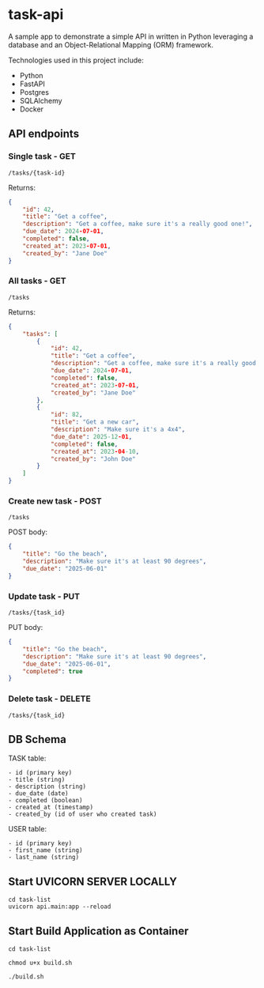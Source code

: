 # task-api
A sample app to demonstrate a simple API in written in Python leveraging a database and an Object-Relational Mapping (ORM) framework.

Technologies used in this project include:

* Python
* FastAPI
* Postgres
* SQLAlchemy
* Docker

## API endpoints

### Single task - GET

``` text
/tasks/{task-id}
```

Returns:

``` json
{
    "id": 42,
    "title": "Get a coffee",
    "description": "Get a coffee, make sure it's a really good one!",
    "due_date": 2024-07-01,
    "completed": false,
    "created_at": 2023-07-01,
    "created_by": "Jane Doe"
}
```

### All tasks - GET

``` text
/tasks
```

Returns:

``` json
{
    "tasks": [
        {
            "id": 42,
            "title": "Get a coffee",
            "description": "Get a coffee, make sure it's a really good one!",
            "due_date": 2024-07-01,
            "completed": false,
            "created_at": 2023-07-01,
            "created_by": "Jane Doe"
        },
        {
            "id": 82,
            "title": "Get a new car",
            "description": "Make sure it's a 4x4",
            "due_date": 2025-12-01,
            "completed": false,
            "created_at": 2023-04-10,
            "created_by": "John Doe"
        }
    ]
}
```

### Create new task - POST

``` text
/tasks
```

POST body:

``` json
{
    "title": "Go the beach",
    "description": "Make sure it's at least 90 degrees",
    "due_date": "2025-06-01"
}
```

### Update task - PUT

``` text
/tasks/{task_id}
```

PUT body:

``` json
{
    "title": "Go the beach",
    "description": "Make sure it's at least 90 degrees",
    "due_date": "2025-06-01",
    "completed": true
}
```

### Delete task - DELETE

``` text
/tasks/{task_id}
```

## DB Schema

TASK table:

``` database
- id (primary key)
- title (string)
- description (string)
- due_date (date)
- completed (boolean)
- created_at (timestamp)
- created_by (id of user who created task)
```

USER table:

``` text
- id (primary key)
- first_name (string)
- last_name (string)
```



## Start UVICORN SERVER LOCALLY

```
cd task-list
uvicorn api.main:app --reload
```

## Start Build Application as Container 

```
cd task-list

chmod u+x build.sh

./build.sh
```
